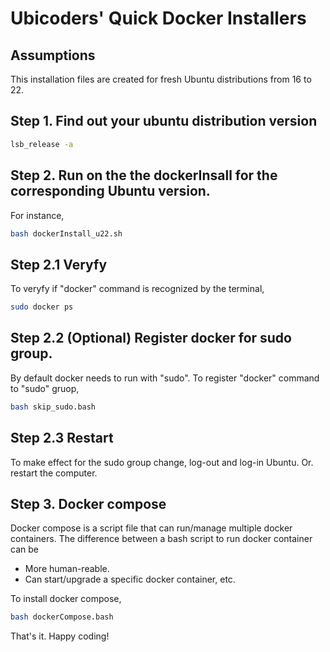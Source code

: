 # Ubicoders' Quick Docker Installers

## Assumptions

This installation files are created for fresh Ubuntu distributions from 16 to 22.

## Step 1. Find out your ubuntu distribution version

```bash
lsb_release -a
```

## Step 2. Run on the the dockerInsall for the corresponding Ubuntu version.

For instance,

```bash
bash dockerInstall_u22.sh
```

## Step 2.1 Veryfy 

To veryfy if "docker" command is recognized by the terminal,

```bash
sudo docker ps
```

## Step 2.2 (Optional) Register docker for sudo group.
By default docker needs to run with "sudo". To register "docker" command to "sudo" gruop,

```bash
bash skip_sudo.bash
```

## Step 2.3 Restart

To make effect for the sudo group change, log-out and log-in Ubuntu. Or. restart the computer.


## Step 3. Docker compose
Docker compose is a script file that can run/manage multiple docker containers. The difference between a bash script to run docker container can be 
- More human-reable.
- Can start/upgrade a specific docker container, etc.

To install docker compose,

```bash
bash dockerCompose.bash
```

That's it. Happy coding!



